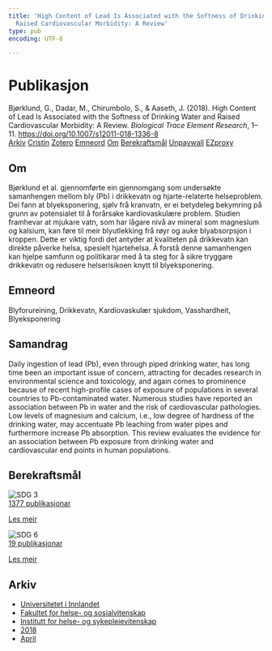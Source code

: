```yaml
---
title: 'High Content of Lead Is Associated with the Softness of Drinking Water and
  Raised Cardiovascular Morbidity: A Review'
type: pub
encoding: UTF-8

---
```

<h1>Publikasjon</h1>
<article id="csl-bib-container-EUZP98J8" class="csl-bib-container">
  <div class="csl-bib-body"> <div class="csl-entry">Bjørklund, G., Dadar, M., Chirumbolo, S., &#38; Aaseth, J. (2018). High Content of Lead Is Associated with the Softness of Drinking Water and Raised Cardiovascular Morbidity: A Review. <i>Biological Trace Element Research</i>, 1–11. <a href="https://doi.org/10.1007/s12011-018-1336-8">https://doi.org/10.1007/s12011-018-1336-8</a></div> </div>
  <div class="csl-bib-buttons">
    <a href="#taxonomy-article-EUZP98J8" alt="archive" class="csl-bib-button">Arkiv</a>
    <a href="https://app.cristin.no/results/show.jsf?id=1581009" alt="Cristin" class="csl-bib-button">Cristin</a>
    <a href="http://zotero.org/groups/5881554/items/EUZP98J8" alt="Zotero" class="csl-bib-button">Zotero</a>
    <a href="#keywords-article-EUZP98J8" alt="keywords" class="csl-bib-button">Emneord</a>
    <a href="#about-article-EUZP98J8" alt="about_pub" class="csl-bib-button">Om</a>
    <a href="#sdg-article-EUZP98J8" alt="sdg" class="csl-bib-button">Berekraftsmål</a>
    <a href="https://doi.org/10.1007/s12011-018-1336-8" alt="Unpaywall" class="csl-bib-button">Unpaywall</a>
    <a href="https://doi.org/10.1007/s12011-018-1336-8" alt="EZproxy" class="csl-bib-button">EZproxy</a>
  </div>
  <div id="csl-bib-meta-container-EUZP98J8"></div>
</article>
<div id="csl-bib-meta-EUZP98J8" class="csl-bib-meta">
  <article id="about-article-EUZP98J8" class="about_pub-article">
    <h1>Om</h1>
    Bjørklund et al. gjennomførte ein gjennomgang som undersøkte samanhengen mellom bly (Pb) i drikkevatn og hjarte-relaterte helseproblem. Dei fann at blyeksponering, sjølv frå kranvatn, er ei betydeleg bekymring på grunn av potensialet til å forårsake kardiovaskulære problem. Studien framhevar at mjukare vatn, som har lågare nivå av mineral som magnesium og kalsium, kan føre til meir blyutlekking frå røyr og auke blyabsorpsjon i kroppen. Dette er viktig fordi det antyder at kvaliteten på drikkevatn kan direkte påverke helsa, spesielt hjartehelsa. Å forstå denne samanhengen kan hjelpe samfunn og politikarar med å ta steg for å sikre tryggare drikkevatn og redusere helserisikoen knytt til blyeksponering.
  </article>
  <article id="keywords-article-EUZP98J8" class="keywords-article">
    <h1>Emneord</h1>
    Blyforureining, Drikkevatn, Kardiovaskulær sjukdom, Vasshardheit, Blyeksponering
  </article>
  <article id="abstract-article-EUZP98J8" class="abstract-article">
    <h1>Samandrag</h1>
    Daily ingestion of lead (Pb), even through piped drinking water, has long time been an important issue of concern, attracting for decades research in environmental science and toxicology, and again comes to prominence because of recent high-profile cases of exposure of populations in several countries to Pb-contaminated water. Numerous studies have reported an association between Pb in water and the risk of cardiovascular pathologies. Low levels of magnesium and calcium, i.e., low degree of hardness of the drinking water, may accentuate Pb leaching from water pipes and furthermore increase Pb absorption. This review evaluates the evidence for an association between Pb exposure from drinking water and cardiovascular end points in human populations.
  </article>
  <article id="sdg-article-EUZP98J8" class="sdg-article">
    <h1>Berekraftsmål</h1>
    <div class="sdg-container"><div id="sdg3" class="sdg">
        <img src="{{< params subfolder >}}images/sdg/sdg03_nn.png" class="image" alt="SDG 3">
        <div class="sdg-overlay">
          <a href="{{< params subfolder >}}nn/archive/?sdg=3#archive" class="sdg-publication-count"><span>1377</span> publikasjonar</a>
          <p><a href="https://fn.no/om-fn/fns-baerekraftsmaal/god-helse-og-livskvalitet?lang=nno-NO" class="sdg-read-more">Les meir</a></p>
        </div>
      </div> <div id="sdg6" class="sdg">
        <img src="{{< params subfolder >}}images/sdg/sdg06_nn.png" class="image" alt="SDG 6">
        <div class="sdg-overlay">
          <a href="{{< params subfolder >}}nn/archive/?sdg=6#archive" class="sdg-publication-count"><span>19</span> publikasjonar</a>
          <p><a href="https://fn.no/om-fn/fns-baerekraftsmaal/rent-vann-og-gode-sanitaerforhold?lang=nno-NO" class="sdg-read-more">Les meir</a></p>
        </div>
      </div></div>
  </article>
  <article id="taxonomy-article-EUZP98J8" class="taxonomy-article">
    <h1>Arkiv</h1>
    <ul>
      <li><a href="{{< params subfolder >}}nn/archive/?key=3DCRN523">Universitetet i Innlandet</a></li>
      <li><a href="{{< params subfolder >}}nn/archive/?key=IDKFS3MX">Fakultet for helse- og sosialvitenskap</a></li>
      <li><a href="{{< params subfolder >}}nn/archive/?key=GTV4ECMZ">Institutt for helse- og sykepleievitenskap</a></li>
      <li><a href="{{< params subfolder >}}nn/archive/?key=676HMQBA">2018</a></li>
      <li><a href="{{< params subfolder >}}nn/archive/?key=JSBENWRD">April</a></li>
    </ul>
  </article>
</div>
